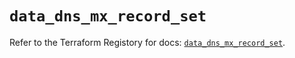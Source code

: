 # `data_dns_mx_record_set`

Refer to the Terraform Registory for docs: [`data_dns_mx_record_set`](https://www.terraform.io/docs/providers/dns/d/mx_record_set).
